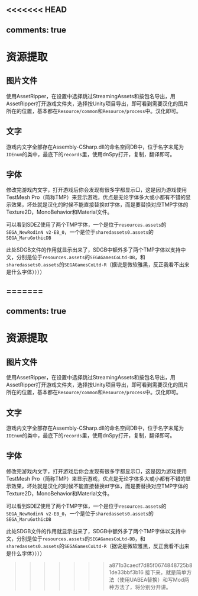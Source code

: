 <<<<<<< HEAD
---
comments: true
---

# 资源提取

## 图片文件

使用AssetRipper，在设置中选择跳过StreamingAssets和按包名导出，用AssetRipper打开游戏文件夹，选择按Unity项目导出，即可看到需要汉化的图片所在的位置，基本都在`Resource/common`和`Resource/process`中。汉化即可。

## 文字

游戏内文字全部存在Assembly-CSharp.dll的命名空间DB中，位于名字末尾为`IDEnum`的类中，最底下的`records`里，使用dnSpy打开，复制，翻译即可。

## 字体

修改完游戏内文字，打开游戏后你会发现有很多字都显示▢，这是因为游戏使用TestMesh Pro（简称TMP）来显示游戏，优点是无论字体多大或小都有不错的显示效果，坏处就是汉化的时候不能直接替换ttf字体，而是要替换对应TMP字体的Texture2D，MonoBehavior和Material文件。

可以看到SDEZ使用了两个TMP字体，一个是位于`resources.assets`的`SEGA_NewRodinN v2-EB_0`，一个是位于`sharedassets0.assets`的`SEGA_MaruGothicDB`

此处SDGB文件的作用就显示出来了，SDGB中额外多了两个TMP字体以支持中文，分别是位于`resources.assets`的`SEGAGamesCoLtd-DB`，和`sharedassets0.assets`的`SEGAGamesCoLtd-R`（据说是微软雅黑，反正我看不出来是什么字体））））



=======
---
comments: true
---

# 资源提取

## 图片文件

使用AssetRipper，在设置中选择跳过StreamingAssets和按包名导出，用AssetRipper打开游戏文件夹，选择按Unity项目导出，即可看到需要汉化的图片所在的位置，基本都在`Resource/common`和`Resource/process`中。汉化即可。

## 文字

游戏内文字全部存在Assembly-CSharp.dll的命名空间DB中，位于名字末尾为`IDEnum`的类中，最底下的`records`里，使用dnSpy打开，复制，翻译即可。

## 字体

修改完游戏内文字，打开游戏后你会发现有很多字都显示▢，这是因为游戏使用TestMesh Pro（简称TMP）来显示游戏，优点是无论字体多大或小都有不错的显示效果，坏处就是汉化的时候不能直接替换ttf字体，而是要替换对应TMP字体的Texture2D，MonoBehavior和Material文件。

可以看到SDEZ使用了两个TMP字体，一个是位于`resources.assets`的`SEGA_NewRodinN v2-EB_0`，一个是位于`sharedassets0.assets`的`SEGA_MaruGothicDB`

此处SDGB文件的作用就显示出来了，SDGB中额外多了两个TMP字体以支持中文，分别是位于`resources.assets`的`SEGAGamesCoLtd-DB`，和`sharedassets0.assets`的`SEGAGamesCoLtd-R`（据说是微软雅黑，反正我看不出来是什么字体））））



>>>>>>> a871b3caedf7d85f0674848725b81de33bbf3b16
接下来，就是简单方法（使用UABEA替换）和写Mod两种方法了，将分别分开讲。